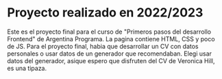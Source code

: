 # Proyecto realizado en 2022/2023

Este es el proyecto final para el curso de "Primeros pasos del desarrollo Frontend" de Argentina Programa. 
La pagina contiene HTML, CSS y poco de JS.
Para el proyecto final, habia que desarrollar un CV con datos personales o usar datos de un generador que recomendaban. 
Elegi usar datos del generador, asique espero que disfruten del CV de Veronica Hill, es una tipaza.
